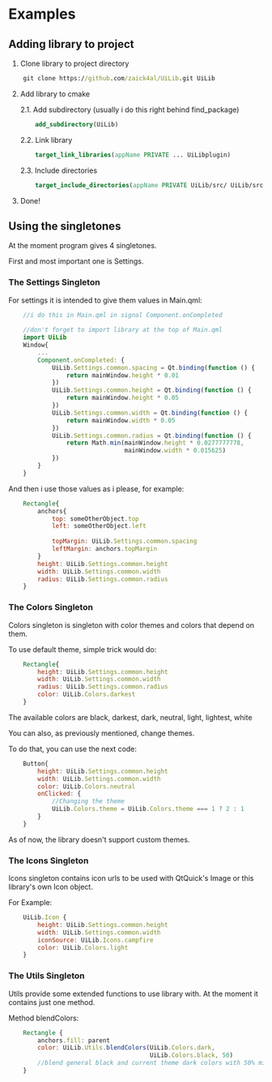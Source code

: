 # Examples

## Adding library to project

1. Clone library to project directory
```cmd
    git clone https://github.com/zaick4al/UiLib.git UiLib
```

2. Add library to cmake

    2.1. Add subdirectory (usually i do this right behind find_package)

    ```cmake
        add_subdirectory(UiLib)
    ```

    2.2. Link library
    
    ```cmake
        target_link_libraries(appName PRIVATE ... UiLibplugin)
    ```
    
    2.3. Include directories
    
    ```cmake
        target_include_directories(appName PRIVATE UiLib/src/ UiLib/src/templates)
    ```
    
3. Done!

## Using the singletones

At the moment program gives 4 singletones.

First and most important one is Settings.

### The Settings Singleton

For settings it is intended to give them values in Main.qml:

```qml  
    //i do this in Main.qml in signal Component.onCompleted
    
    //don't forget to import library at the top of Main.qml    
    import UiLib
    Window{
        ...
        Component.onCompleted: {
            UiLib.Settings.common.spacing = Qt.binding(function () {
                return mainWindow.height * 0.01
            })
            UiLib.Settings.common.height = Qt.binding(function () {
                return mainWindow.height * 0.05
            })
            UiLib.Settings.common.width = Qt.binding(function () {
                return mainWindow.width * 0.05
            })
            UiLib.Settings.common.radius = Qt.binding(function () {
                return Math.min(mainWindow.height * 0.0277777778,
                                mainWindow.width * 0.015625)
            })
        }
    }
```

And then i use those values as i please, for example:

```qml  
    Rectangle{
        anchors{
            top: someOtherObject.top
            left: someOtherObject.left
            
            topMargin: UiLib.Settings.common.spacing
            leftMargin: anchors.topMargin
        }
        height: UiLib.Settings.common.height
        width: UiLib.Settings.common.width
        radius: UiLib.Settings.common.radius
    }
```

### The Colors Singleton

Colors singleton is singleton with color themes and colors that depend on them.

To use default theme, simple trick would do:

```qml
    Rectangle{
        height: UiLib.Settings.common.height
        width: UiLib.Settings.common.width
        radius: UiLib.Settings.common.radius
        color: UiLib.Colors.darkest 
    }
```

The available colors are black, darkest, dark, neutral, light, lightest, white

You can also, as previously mentioned, change themes.

To do that, you can use the next code:

```qml
    Button{
        height: UiLib.Settings.common.height
        width: UiLib.Settings.common.width
        color: UiLib.Colors.neutral
        onClicked: {
            //Changing the theme
            UiLib.Colors.theme = UiLib.Colors.theme === 1 ? 2 : 1
        }
    }
```

As of now, the library doesn't support custom themes.

### The Icons Singleton

Icons singleton contains icon urls to be used with QtQuick's Image or this library's own Icon object.

For Example:

```qml
    UiLib.Icon {
        height: UiLib.Settings.common.height
        width: UiLib.Settings.common.width
        iconSource: UiLib.Icons.campfire
        color: UiLib.Colors.light
    }
```

### The Utils Singleton

Utils provide some extended functions to use library with. At the moment it contains just one method.

Method blendColors: 

```qml
    Rectangle {
        anchors.fill: parent
        color: UiLib.Utils.blendColors(UiLib.Colors.dark,
                                       UiLib.Colors.black, 50)
        //blend general black and current theme dark colors with 50% mixture strength
    }
```
